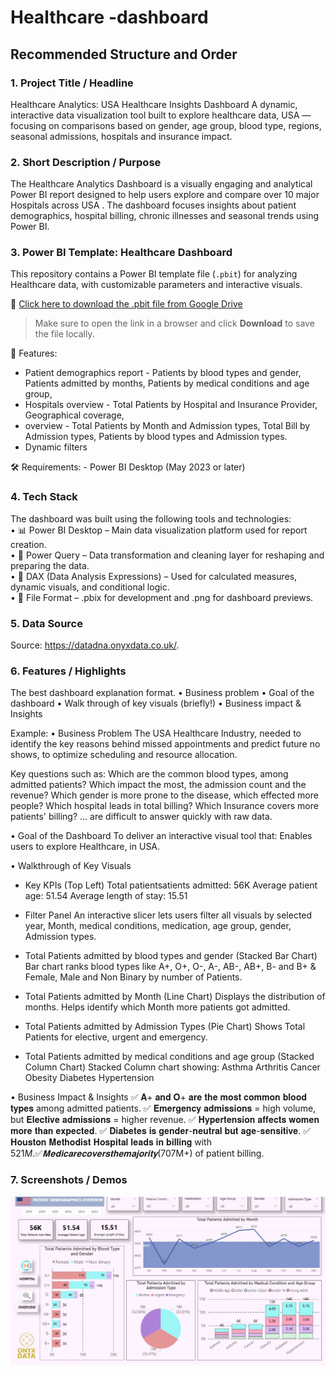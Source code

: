 # Healthcare -dashboard
## Recommended Structure and Order
### 1.	Project Title / Headline
Healthcare Analytics: USA Healthcare Insights Dashboard
A dynamic, interactive data visualization tool built to explore healthcare data, USA —focusing on comparisons based on gender, age group, blood type, regions, seasonal admissions, hospitals and insurance impact. 
### 2.	Short Description / Purpose
The Healthcare Analytics Dashboard is a visually engaging and analytical Power BI report designed to help users explore and compare over 10 major Hospitals across USA . The dashboard focuses insights about patient demographics, hospital billing, chronic illnesses and seasonal trends using Power BI.

### 3. Power BI Template: Healthcare Dashboard

This repository contains a Power BI template file (`.pbit`) for analyzing Healthcare data, with customizable parameters and interactive visuals.

🔗 [Click here to download the .pbit file from Google Drive](https://drive.google.com/drive/my-drive)

> Make sure to open the link in a browser and click **Download** to save the file locally.

📌 Features:
- Patient demographics report - Patients by blood types and gender, Patients admitted by months, Patients by medical conditions and age group,
- Hospitals overview - Total Patients by Hospital and Insurance Provider, Geographical coverage, 
- overview - Total Patients by Month and Admission types, Total Bill by Admission types, Patients by blood types and Admission types.
- Dynamic filters

🛠️ Requirements: - Power BI Desktop (May 2023 or later)

### 4.	Tech Stack
The dashboard was built using the following tools and technologies:<br>
•	📊 Power BI Desktop – Main data visualization platform used for report creation.<br>
•	📂 Power Query – Data transformation and cleaning layer for reshaping and preparing the data.<br>
•	🧠 DAX (Data Analysis Expressions) – Used for calculated measures, dynamic visuals, and conditional logic.<br>
•	📁 File Format – .pbix for development and .png for dashboard previews.

### 5.	Data Source
Source: https://datadna.onyxdata.co.uk/. 



### 6.	Features / Highlights
The best dashboard explanation format. 
•	Business problem
•	Goal of the dashboard
•	Walk through of key visuals (briefly!)
•	Business impact & Insights

Example:
•	Business Problem
The USA Healthcare Industry, needed to identify the key reasons behind missed appointments and predict future no shows, to optimize scheduling and resource allocation.

Key questions such as:
Which are the common blood types, among admitted patients?
Which impact the most, the admission count and the revenue?
Which gender is more prone to the disease, which effected more people?
Which hospital leads in total billing?
Which Insurance covers more patients' billing?
… are difficult to answer quickly with raw data.

•	Goal of the Dashboard
To deliver an interactive visual tool that:
Enables users to explore Healthcare, in USA.

•	Walkthrough of Key Visuals
-	Key KPIs (Top Left)
Total patientsatients admitted: 56K
Average patient age: 51.54
Average length of stay: 15.51

-	Filter Panel
An interactive slicer lets users filter all visuals by selected year, Month, medical conditions, medication, age group, gender, Admission types.
-	Total Patients admitted by blood types and gender (Stacked Bar Chart)
Bar chart ranks blood types like A+, O+, O-, A-, AB-, AB+, B- and B+ & Female, Male and Non Binary by number of Patients.
-	Total Patients admitted by Month (Line Chart)
Displays the distribution of months. Helps identify which Month more patients got admitted.
-	 Total Patients admitted by Admission Types (Pie Chart)
Shows Total Patients for elective, urgent and emergency.
-	Total Patients admitted by medical conditions and age group (Stacked Column Chart)
Stacked Column chart showing:
Asthma
Arthritis
Cancer
Obesity
Diabetes
Hypertension

•	Business Impact & Insights
✅ 𝐀+ 𝐚𝐧𝐝 𝐎+ 𝐚𝐫𝐞 𝐭𝐡𝐞 𝐦𝐨𝐬𝐭 𝐜𝐨𝐦𝐦𝐨𝐧 𝐛𝐥𝐨𝐨𝐝 𝐭𝐲𝐩𝐞𝐬 among admitted patients.
 ✅ 𝐄𝐦𝐞𝐫𝐠𝐞𝐧𝐜𝐲 𝐚𝐝𝐦𝐢𝐬𝐬𝐢𝐨𝐧𝐬 = high volume, but 𝐄𝐥𝐞𝐜𝐭𝐢𝐯𝐞 𝐚𝐝𝐦𝐢𝐬𝐬𝐢𝐨𝐧𝐬 = higher revenue.
 ✅ 𝐇𝐲𝐩𝐞𝐫𝐭𝐞𝐧𝐬𝐢𝐨𝐧 𝐚𝐟𝐟𝐞𝐜𝐭𝐬 𝐰𝐨𝐦𝐞𝐧 𝐦𝐨𝐫𝐞 𝐭𝐡𝐚𝐧 𝐞𝐱𝐩𝐞𝐜𝐭𝐞𝐝.
 ✅ 𝐃𝐢𝐚𝐛𝐞𝐭𝐞𝐬 𝐢𝐬 𝐠𝐞𝐧𝐝𝐞𝐫-𝐧𝐞𝐮𝐭𝐫𝐚𝐥 𝐛𝐮𝐭 𝐚𝐠𝐞-𝐬𝐞𝐧𝐬𝐢𝐭𝐢𝐯𝐞.
 ✅ 𝐇𝐨𝐮𝐬𝐭𝐨𝐧 𝐌𝐞𝐭𝐡𝐨𝐝𝐢𝐬𝐭 𝐇𝐨𝐬𝐩𝐢𝐭𝐚𝐥 𝐥𝐞𝐚𝐝𝐬 𝐢𝐧 𝐛𝐢𝐥𝐥𝐢𝐧𝐠 with $521M.
 ✅ 𝐌𝐞𝐝𝐢𝐜𝐚𝐫𝐞 𝐜𝐨𝐯𝐞𝐫𝐬 𝐭𝐡𝐞 𝐦𝐚𝐣𝐨𝐫𝐢𝐭𝐲 ($707M+) of patient billing.


### 7.	Screenshots / Demos
 ![Dashboard Preview](https://github.com/Rita-Mahato-2025/Healthcare_Analysis/blob/main/Patient_Demographic_Report.jpg)
